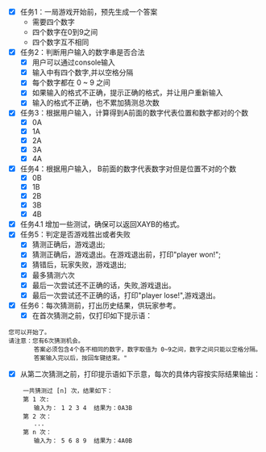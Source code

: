  - [x] 任务1：一局游戏开始前，预先生成一个答案
    * 需要四个数字
    * 四个数字在0到9之间
    * 四个数字互不相同
 - [x] 任务2：判断用户输入的数字串是否合法
   - [x] 用户可以通过console输入
   - [x] 输入中有四个数字,并以空格分隔
   - [x] 每个数字都在 0 ~ 9 之间
   - [x] 如果输入的格式不正确，提示正确的格式，并让用户重新输入
   - [x] 输入的格式不正确，也不累加猜测总次数
 - [x] 任务3：根据用户输入，计算得到A前面的数字代表位置和数字都对的个数
    - [x] 0A
    - [x] 1A
    - [x] 2A
    - [x] 3A
    - [x] 4A
 - [x] 任务4：根据用户输入， B前面的数字代表数字对但是位置不对的个数
    - [x] 0B
    - [x] 1B
    - [x] 2B
    - [x] 3B
    - [x] 4B 
 - [x] 任务4.1 增加一些测试，确保可以返回XAYB的格式。
 - [x] 任务5：判定是否游戏胜出或者失败
    - [x] 猜测正确后，游戏退出;
    - [x] 猜测正确后，游戏退出。在游戏退出前，打印"player won!";
    - [x] 猜错后，玩家失败，游戏退出;
    - [x] 最多猜测六次
    - [x] 最后一次尝试还不正确的话，失败,游戏退出。
    - [x] 最后一次尝试还不正确的话，打印"player lose!",游戏退出。
 - [x] 任务6：每次猜测前，打出历史结果，供玩家参考。
   - [x] 在首次猜测之前，仅打印如下提示语：
```
您可以开始了。
请注意：您有6次猜测机会。
       答案必须包含4个各不相同的数字，数字取值为 0~9之间，数字之间只能以空格分隔。
       答案输入完以后，按回车键结束。"
```
   - [x] 从第二次猜测之前，打印提示语如下示意，每次的具体内容按实际结果输出： 

```
    一共猜测过 [n] 次，结果如下：
    第 1 次: 
       输入为： 1 2 3 4  结果为：0A3B
    第 2 次：
       ...
    第 n 次：
       输入为： 5 6 8 9  结果为：4A0B 
```
